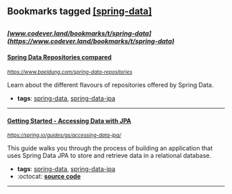 ## Bookmarks tagged [[spring-data]](https://www.codever.land/search?q=[spring-data])

_<sup><sup>[www.codever.land/bookmarks/t/spring-data](https://www.codever.land/bookmarks/t/spring-data)</sup></sup>_
---
#### [Spring Data Repositories compared](https://www.baeldung.com/spring-data-repositories)
_<sup>https://www.baeldung.com/spring-data-repositories</sup>_

Learn about the different flavours of repositories offered by Spring Data.
* **tags**: [spring-data](../tagged/spring-data.md), [spring-data-jpa](../tagged/spring-data-jpa.md)
---
#### [Getting Started - Accessing Data with JPA](https://spring.io/guides/gs/accessing-data-jpa/)
_<sup>https://spring.io/guides/gs/accessing-data-jpa/</sup>_

This guide walks you through the process of building an application that uses Spring Data JPA to store and retrieve data in a relational database.
* **tags**: [spring-data](../tagged/spring-data.md), [spring-data-jpa](../tagged/spring-data-jpa.md)
* :octocat: **[source code](https://github.com/spring-guides/gs-accessing-data-jpa)**
---

